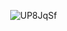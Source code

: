              ![UP8JqSf](https://github.com/user-attachments/assets/05fb3c3f-a403-4368-abef-031f4c96ed4b)
 

<!---
mulloily/mulloily is a ✨ special ✨ repository because its `README.md` (this file) appears on your GitHub profile.
You can click the Preview link to take a look at your changes.
--->
